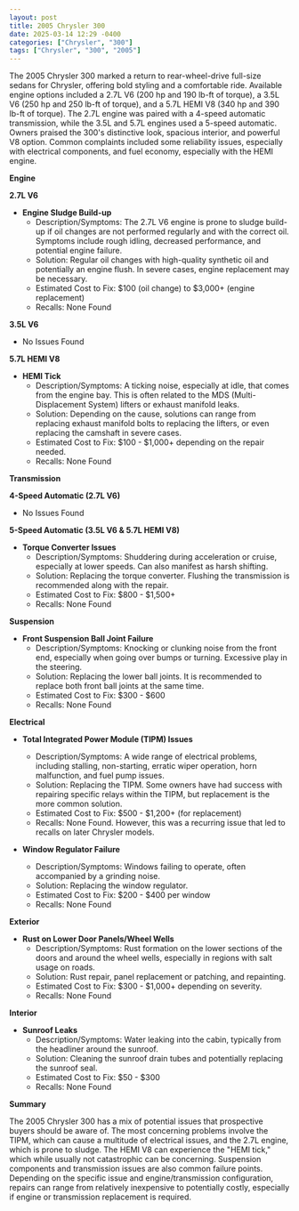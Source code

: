```yaml
---
layout: post
title: 2005 Chrysler 300
date: 2025-03-14 12:29 -0400
categories: ["Chrysler", "300"]
tags: ["Chrysler", "300", "2005"]
---
```

The 2005 Chrysler 300 marked a return to rear-wheel-drive full-size sedans for Chrysler, offering bold styling and a comfortable ride. Available engine options included a 2.7L V6 (200 hp and 190 lb-ft of torque), a 3.5L V6 (250 hp and 250 lb-ft of torque), and a 5.7L HEMI V8 (340 hp and 390 lb-ft of torque). The 2.7L engine was paired with a 4-speed automatic transmission, while the 3.5L and 5.7L engines used a 5-speed automatic. Owners praised the 300's distinctive look, spacious interior, and powerful V8 option. Common complaints included some reliability issues, especially with electrical components, and fuel economy, especially with the HEMI engine.

**Engine**

**2.7L V6**

*   **Engine Sludge Build-up**
    *   Description/Symptoms: The 2.7L V6 engine is prone to sludge build-up if oil changes are not performed regularly and with the correct oil. Symptoms include rough idling, decreased performance, and potential engine failure.
    *   Solution: Regular oil changes with high-quality synthetic oil and potentially an engine flush. In severe cases, engine replacement may be necessary.
    *   Estimated Cost to Fix: $100 (oil change) to $3,000+ (engine replacement)
    *   Recalls: None Found

**3.5L V6**

*   No Issues Found

**5.7L HEMI V8**

*   **HEMI Tick**
    *   Description/Symptoms: A ticking noise, especially at idle, that comes from the engine bay. This is often related to the MDS (Multi-Displacement System) lifters or exhaust manifold leaks.
    *   Solution: Depending on the cause, solutions can range from replacing exhaust manifold bolts to replacing the lifters, or even replacing the camshaft in severe cases.
    *   Estimated Cost to Fix: $100 - $1,000+ depending on the repair needed.
    *   Recalls: None Found

**Transmission**

**4-Speed Automatic (2.7L V6)**

*   No Issues Found

**5-Speed Automatic (3.5L V6 & 5.7L HEMI V8)**

*   **Torque Converter Issues**
    *   Description/Symptoms: Shuddering during acceleration or cruise, especially at lower speeds. Can also manifest as harsh shifting.
    *   Solution: Replacing the torque converter. Flushing the transmission is recommended along with the repair.
    *   Estimated Cost to Fix: $800 - $1,500+
    *   Recalls: None Found

**Suspension**

*   **Front Suspension Ball Joint Failure**
    *   Description/Symptoms: Knocking or clunking noise from the front end, especially when going over bumps or turning. Excessive play in the steering.
    *   Solution: Replacing the lower ball joints. It is recommended to replace both front ball joints at the same time.
    *   Estimated Cost to Fix: $300 - $600
    *   Recalls: None Found

**Electrical**

*   **Total Integrated Power Module (TIPM) Issues**
    *   Description/Symptoms: A wide range of electrical problems, including stalling, non-starting, erratic wiper operation, horn malfunction, and fuel pump issues.
    *   Solution: Replacing the TIPM. Some owners have had success with repairing specific relays within the TIPM, but replacement is the more common solution.
    *   Estimated Cost to Fix: $500 - $1,200+ (for replacement)
    *   Recalls: None Found. However, this was a recurring issue that led to recalls on later Chrysler models.

*   **Window Regulator Failure**
    *   Description/Symptoms: Windows failing to operate, often accompanied by a grinding noise.
    *   Solution: Replacing the window regulator.
    *   Estimated Cost to Fix: $200 - $400 per window
    *   Recalls: None Found

**Exterior**

*   **Rust on Lower Door Panels/Wheel Wells**
    *   Description/Symptoms: Rust formation on the lower sections of the doors and around the wheel wells, especially in regions with salt usage on roads.
    *   Solution: Rust repair, panel replacement or patching, and repainting.
    *   Estimated Cost to Fix: $300 - $1,000+ depending on severity.
    *   Recalls: None Found

**Interior**

*   **Sunroof Leaks**
    *   Description/Symptoms: Water leaking into the cabin, typically from the headliner around the sunroof.
    *   Solution: Cleaning the sunroof drain tubes and potentially replacing the sunroof seal.
    *   Estimated Cost to Fix: $50 - $300
    *   Recalls: None Found

**Summary**

The 2005 Chrysler 300 has a mix of potential issues that prospective buyers should be aware of. The most concerning problems involve the TIPM, which can cause a multitude of electrical issues, and the 2.7L engine, which is prone to sludge. The HEMI V8 can experience the "HEMI tick," which while usually not catastrophic can be concerning. Suspension components and transmission issues are also common failure points. Depending on the specific issue and engine/transmission configuration, repairs can range from relatively inexpensive to potentially costly, especially if engine or transmission replacement is required.


